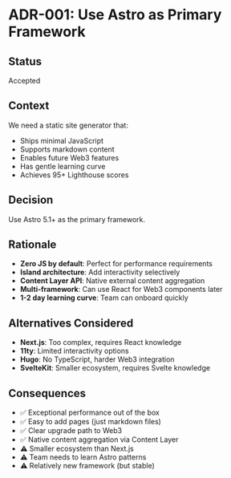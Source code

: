 # ADR-001: Use Astro as Primary Framework

## Status
Accepted

## Context
We need a static site generator that:
- Ships minimal JavaScript
- Supports markdown content
- Enables future Web3 features
- Has gentle learning curve
- Achieves 95+ Lighthouse scores

## Decision
Use Astro 5.1+ as the primary framework.

## Rationale
- **Zero JS by default**: Perfect for performance requirements
- **Island architecture**: Add interactivity selectively
- **Content Layer API**: Native external content aggregation
- **Multi-framework**: Can use React for Web3 components later
- **1-2 day learning curve**: Team can onboard quickly

## Alternatives Considered
- **Next.js**: Too complex, requires React knowledge
- **11ty**: Limited interactivity options
- **Hugo**: No TypeScript, harder Web3 integration
- **SvelteKit**: Smaller ecosystem, requires Svelte knowledge

## Consequences
- ✅ Exceptional performance out of the box
- ✅ Easy to add pages (just markdown files)
- ✅ Clear upgrade path to Web3
- ✅ Native content aggregation via Content Layer
- ⚠️ Smaller ecosystem than Next.js
- ⚠️ Team needs to learn Astro patterns
- ⚠️ Relatively new framework (but stable)
